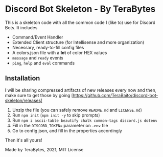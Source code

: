 # Discord Bot Skeleton - By TeraBytes
This is a skeleton code with all the common code I (like to) use for Discord Bots. It includes
* Command/Event Handler
* Extended Client structure (for Intellisense and more organization)
* Necessary, ready-to-fill config files
* A colors.json file with a **lot** of color HEX values
* `message` and `ready` events
* `ping`, `help` and `eval` commands

## Installation
I will be sharing compressed artifacts of new releases every now and then, make sure to get those by going [https://github.com/TeraBaito/discord-bot-skeleton/releases]

1. Unzip the file (you can safely remove `README.md` and `LICENSE.md`)
1. Run `npm init` (`npm init -y` to skip prompts)
1. Run `npm i ascii-table beautify chalk common-tags discord.js dotenv`
1. Fill in the `DISCORD_TOKEN=` parameter on `.env` file
1. Go to config.json, and fill in the properties accordingly

Then it's all yours!

Made by TeraBytes, 2021, MIT License